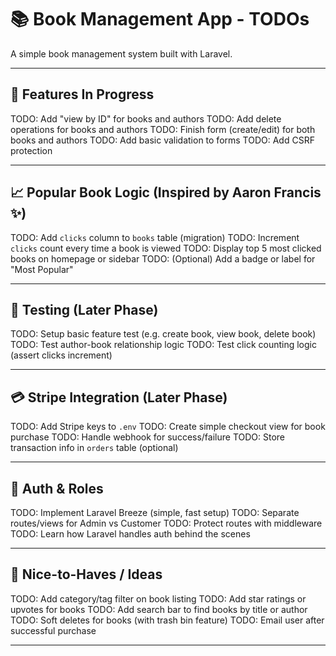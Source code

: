# 📚 Book Management App - TODOs

A simple book management system built with Laravel.

---

## 🔧 Features In Progress

TODO: Add "view by ID" for books and authors
TODO: Add delete operations for books and authors
TODO: Finish form (create/edit) for both books and authors
TODO: Add basic validation to forms
TODO: Add CSRF protection

---

## 📈 Popular Book Logic (Inspired by Aaron Francis ✨)

TODO: Add `clicks` column to `books` table (migration)
TODO: Increment `clicks` count every time a book is viewed
TODO: Display top 5 most clicked books on homepage or sidebar
TODO: (Optional) Add a badge or label for "Most Popular"

---

## 🧪 Testing (Later Phase)

TODO: Setup basic feature test (e.g. create book, view book, delete book)
TODO: Test author-book relationship logic
TODO: Test click counting logic (assert clicks increment)

---

## 💳 Stripe Integration (Later Phase)

TODO: Add Stripe keys to `.env`
TODO: Create simple checkout view for book purchase
TODO: Handle webhook for success/failure
TODO: Store transaction info in `orders` table (optional)

---

## 👤 Auth & Roles

TODO: Implement Laravel Breeze (simple, fast setup)
TODO: Separate routes/views for Admin vs Customer
TODO: Protect routes with middleware
TODO: Learn how Laravel handles auth behind the scenes

---

## 🧠 Nice-to-Haves / Ideas

TODO: Add category/tag filter on book listing
TODO: Add star ratings or upvotes for books
TODO: Add search bar to find books by title or author
TODO: Soft deletes for books (with trash bin feature)
TODO: Email user after successful purchase

---

